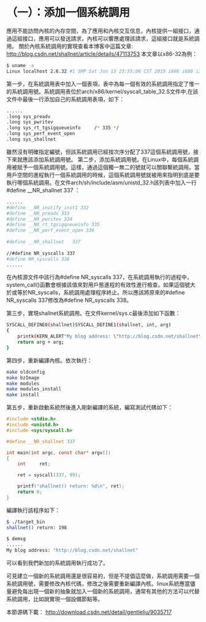# （一）：添加一個系統調用


應用不能訪問內核的內存空間，為了應用和內核交互信息，內核提供一組接口，通過這組接口，應用可以發送請求，內核可以響應處理該請求，這組接口就是系統調用。
關於內核系統調用的實現查看本博客中這篇文章:
http://blog.csdn.net/shallnet/article/details/47113753
本文章以x86-32為例：


```sh
$ uname -a  
Linux localhost 2.6.32 #1 SMP Sat Jun 13 23:55:06 CST 2015 i686 i686 i386 GNU/Linux  
```

第一步，在系統調用表中加入一個表項，表中為每一個有效的系統調用指定了惟一的系統調用號。系統調用表位於arch/x86/kernel/syscall_table_32.S文件中,在該文件中最後一行添加自己的系統調用表項，如下：


```sh
......  
.long sys_preadv  
.long sys_pwritev  
.long sys_rt_tgsigqueueinfo     /* 335 */  
.long sys_perf_event_open  
.long sys_shallnet  
```

雖然沒有明確指定編號，但該系統調用已經按次序分配了337這個系統調用號，接下來就應該添加系統調用號。
第二步，添加系統調用號。在Linux中，每個系統調用被賦予一個系統調用號。這樣，通過這個獨一無二的號就可以關聯繫統調用。當用戶空間的進程執行一個系統調用的時候，這個系統調用號就被用來指明到底是要執行哪個系統調用。在文件arch/sh/include/asm/unistd_32.h該列表中加入一行#define __NR_shallnet   337 ：


```sh
......  
#define __NR_inotify_init1 332  
#define __NR_preadv 333  
#define __NR_pwritev 334  
#define __NR_rt_tgsigqueueinfo 335  
#define __NR_perf_event_open 336  
  
#define __NR_shallnet   337  
  
//#define NR_syscalls 337  
#define NR_syscalls 338  
......  
```

在內核源文件中該行為#define NR_syscalls 337，在系統調用執行的過程中，system_call()函數會根據該值來對用戶態進程的有效性進行檢查。如果這個號大於或等於NR_syscalls，系統調用處理程序終止。所以應該將原來的#define NR_syscalls 337修改為#define NR_syscalls 338。

第三步，實現shallnet系統調用。在文件kernel/sys.c最後添加如下函數：


```sh
SYSCALL_DEFINE0(shallnet)SYSCALL_DEFINE1(shallnet, int, arg)  
{  
    printk(KERN_ALERT"My blog address: \"http://blog.csdn.net/shallnet\"");  
    return arg + arg;  
}  
```

第四步，重新編譯內核。依次執行：

```sh
make oldconfig  
make bzImage  
make modules  
make modules_install  
make install  
```

第五步，重新啟動系統然後進入剛新編譯的系統，編寫測試代碼如下：


```c
#include <stdio.h>
#include <unistd.h>
#include <sys/syscall.h>

#define __NR_shallnet 337

int main(int argc, const char* argv[])
{
    int     ret;

    ret = syscall(337, 99);

    printf("shallnet() return: %d\n", ret);
    return 0;
}
```
編譯執行該程序如下：


```sh
$ ./target_bin  
shallnet() return: 198  
  
$ demsg  
......  
My blog address: "http://blog.csdn.net/shallnet"  
```


可以看到我們新加的系統調用執行成功了。

可見建立一個新的系統調用還是很容易的，但是不提倡這麼做，系統調用需要一個系統調用號，需要修改內核代碼，修改之後需要重新編譯內核。linux系統應當儘量避免每出現一個新的抽象就加入一個新的系統調用，通常有其他的方法可以代替系統調用，比如說實現一個設備節點等。

本節源碼下載：
http://download.csdn.net/detail/gentleliu/9035717




